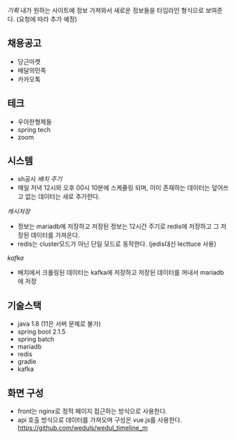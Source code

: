 *기획*
내가 원하는 사이트에 정보 가져와서 새로운 정보들을 타임라인 형식으로 보여준다. (요청에 따라 추가 예정)

## 채용공고
* 당근마켓
* 배달의민족
* 카카오톡

## 테크 
* 우아한형제들
* spring tech
* zoom


## 시스템
* sh공사
*배치 주기*
* 매일 저녁 12시와 오후 00시 10분에 스케쥴링 되며, 이미 존재하는 데이터는 덮어쓰고 없는 데이터는 새로 추가한다.


*캐시저장*
* 정보는 mariadb에 저장하고 저장된 정보는 12시간 주기로 redis에 저장하고 그 저장된 데이터를 가져온다.
* redis는 cluster모드가 아닌 단일 모드로 동작한다. (jedis대신 lecttuce 사용)


*kafka*
* 배치에서 크롤링된 데이터는 kafka에 저장하고 저장된 데이터를 꺼내서 mariadb에 저장


## 기술스택
* java 1.8 (11은 서버 문제로 불가)
* spring boot 2.1.5
* spring batch
* mariadb
* redis
* gradle
* kafka


## 화면 구성
* front는 nginx로 정적 페이지 접근하는 방식으로 사용한다.
* api 호출 방식으로 데이터를 가져오며 구성은 vue.js를 사용한다.
https://github.com/weduls/wedul_timeline_m
